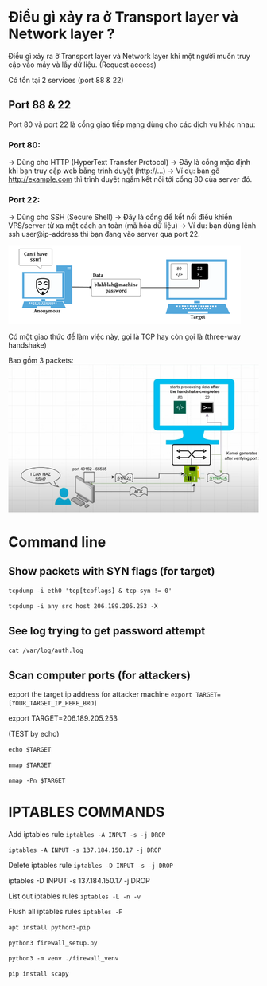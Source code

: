 # Điều gì xảy ra ở Transport layer và Network layer ?

Điều gì xảy ra ở Transport layer và Network layer khi một người muốn truy cập vào máy và lấy dữ liệu. (Request access)

Có tồn tại 2 services (port 88 & 22)

## Port 88 & 22

Port 80 và port 22 là cổng giao tiếp mạng dùng cho các dịch vụ khác nhau:

### Port 80:

→ Dùng cho HTTP (HyperText Transfer Protocol)
→ Đây là cổng mặc định khi bạn truy cập web bằng trình duyệt (http://...)
→ Ví dụ: bạn gõ http://example.com thì trình duyệt ngầm kết nối tới cổng 80 của server đó.

### Port 22:

→ Dùng cho SSH (Secure Shell)
→ Đây là cổng để kết nối điều khiển VPS/server từ xa một cách an toàn (mã hóa dữ liệu)
→ Ví dụ: bạn dùng lệnh ssh user@ip-address thì bạn đang vào server qua port 22.

![alt text](image-1.png)

Có một giao thức để làm việc này, gọi là TCP hay còn gọi là (three-way handshake)

Bao gồm 3 packets:
![alt text](image-2.png)

# Command line

## Show packets with SYN flags (for target)

`tcpdump -i eth0 'tcp[tcpflags] & tcp-syn != 0'`

`tcpdump -i any src host 206.189.205.253 -X`

## See log trying to get password attempt

`cat /var/log/auth.log`

## Scan computer ports (for attackers)

export the target ip address for attacker machine
`export TARGET=[YOUR_TARGET_IP_HERE_BRO]`

export TARGET=206.189.205.253

(TEST by echo)

`echo $TARGET`

`nmap $TARGET`

`nmap -Pn $TARGET`

# IPTABLES COMMANDS

Add iptables rule
`iptables -A INPUT -s -j DROP`

`iptables -A INPUT -s 137.184.150.17 -j DROP`

Delete iptables rule
`iptables -D INPUT -s -j DROP`

iptables -D INPUT -s 137.184.150.17 -j DROP

List out iptables rules
`iptables -L -n -v`

Flush all iptables rules
`iptables -F`

`apt install python3-pip`

`python3 firewall_setup.py`

`python3 -m venv ./firewall_venv`

`pip install scapy`
